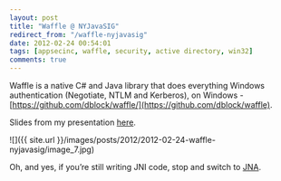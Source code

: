 ```yaml
---
layout: post
title: "Waffle @ NYJavaSIG"
redirect_from: "/waffle-nyjavasig"
date: 2012-02-24 00:54:01
tags: [appsecinc, waffle, security, active directory, win32]
comments: true
---
```

Waffle is a native C# and Java library that does everything Windows authentication (Negotiate, NTLM and Kerberos), on Windows - [https://github.com/dblock/waffle/](https://github.com/dblock/waffle).

Slides from my presentation [here](http://www.slideshare.net/dblockdotorg/waffle-windows-authentication-in-java).

![]({{ site.url }}/images/posts/2012/2012-02-24-waffle-nyjavasig/image_7.jpg)

Oh, and yes, if you’re still writing JNI code, stop and switch to [JNA](http://github.com/twall/jna).
